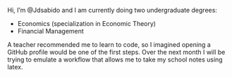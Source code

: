 Hi, I’m @Jdsabido and I am currently doing two undergraduate degrees:
- Economics (specialization in Economic Theory)
- Financial Management

A teacher recommended me to learn to code, so I imagined opening a GitHub profile would be one of the first steps. 
Over the next month I will be trying to emulate a workflow that allows me to take my school notes using latex.
<!---
Jdsabido/Jdsabido is a ✨ special ✨ repository because its `README.md` (this file) appears on your GitHub profile.
You can click the Preview link to take a look at your changes.
--->
